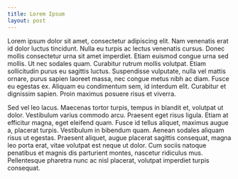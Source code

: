 ```yaml
---
title: Lorem Ipsum
layout: post
---
```


Lorem ipsum dolor sit amet, consectetur adipiscing elit. Nam venenatis erat id dolor luctus tincidunt. Nulla eu turpis ac lectus venenatis cursus. Donec mollis consectetur urna sit amet imperdiet. Etiam euismod congue urna sed mollis. Ut nec sodales quam. Curabitur rutrum mollis volutpat. Etiam sollicitudin purus eu sagittis luctus. Suspendisse vulputate, nulla vel mattis ornare, purus sapien laoreet massa, nec congue metus nibh ac diam. Fusce eu egestas ex. Aliquam eu condimentum sem, id interdum elit. Curabitur et dignissim sapien. Proin maximus posuere risus et viverra.

Sed vel leo lacus. Maecenas tortor turpis, tempus in blandit et, volutpat ut dolor. Vestibulum varius commodo arcu. Praesent eget risus ligula. Etiam at efficitur magna, eget eleifend quam. Fusce id tellus aliquet, maximus augue a, placerat turpis. Vestibulum in bibendum quam. Aenean sodales aliquam risus ut egestas. Praesent aliquet, augue placerat sagittis consequat, magna leo porta erat, vitae volutpat est neque ut dolor. Cum sociis natoque penatibus et magnis dis parturient montes, nascetur ridiculus mus. Pellentesque pharetra nunc ac nisl placerat, volutpat imperdiet turpis consequat. 
